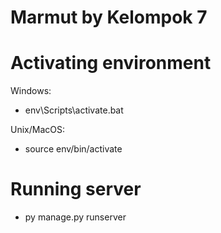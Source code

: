 # Marmut by Kelompok 7

# Activating environment

Windows:

- env\Scripts\activate.bat

Unix/MacOS:

- source env/bin/activate

# Running server

- py manage.py runserver
